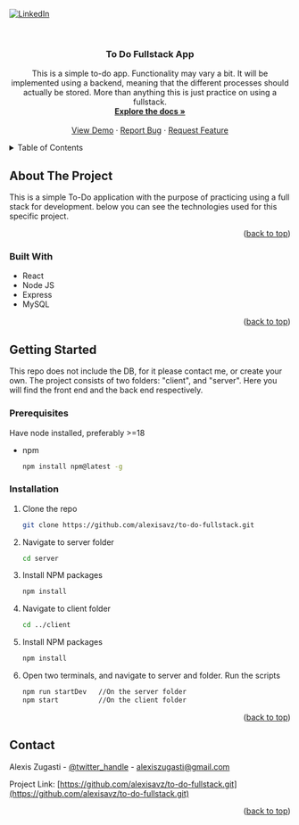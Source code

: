 <!-- Improved compatibility of back to top link: See: https://github.com/othneildrew/Best-README-Template/pull/73 -->
<a name="readme-top"></a>
<!--
*** Thanks for checking out the Best-README-Template. If you have a suggestion
*** that would make this better, please fork the repo and create a pull request
*** or simply open an issue with the tag "enhancement".
*** Don't forget to give the project a star!
*** Thanks again! Now go create something AMAZING! :D
-->



<!-- PROJECT SHIELDS -->
<!--
*** I'm using markdown "reference style" links for readability.
*** Reference links are enclosed in brackets [ ] instead of parentheses ( ).
*** See the bottom of this document for the declaration of the reference variables
*** for contributors-url, forks-url, etc. This is an optional, concise syntax you may use.
*** https://www.markdownguide.org/basic-syntax/#reference-style-links
-->

[![LinkedIn][linkedin-shield]][linkedin-url]



<!-- PROJECT LOGO -->
<br />
<div align="center">
<h3 align="center">To Do Fullstack App</h3>

  <p align="center">
    This is a simple to-do app. Functionality may vary a bit. It will be implemented using a backend, meaning that the different processes should actually be stored. More than anything this is just practice on using a fullstack.
    <br />
    <a href="https://github.com/alexisavz/to-do-fullstack/tree/main"><strong>Explore the docs »</strong></a>
    <br />
    <br />
    <a href="https://github.com/alexisavz/to-do-fullstack/tree/main">View Demo</a>
    ·
    <a href="https://github.com/alexisavz/to-do-fullstack/issues">Report Bug</a>
    ·
    <a href="https://github.com/alexisavz/to-do-fullstack/issues">Request Feature</a>
  </p>
</div>



<!-- TABLE OF CONTENTS -->
<details>
  <summary>Table of Contents</summary>
  <ol>
    <li>
      <a href="#about-the-project">About The Project</a>
      <ul>
        <li><a href="#built-with">Built With</a></li>
      </ul>
    </li>
    <li>
      <a href="#getting-started">Getting Started</a>
      <ul>
        <li><a href="#prerequisites">Prerequisites</a></li>
        <li><a href="#installation">Installation</a></li>
      </ul>
    </li>
    <li><a href="#usage">Usage</a></li>
    <li><a href="#roadmap">Roadmap</a></li>
  </ol>
</details>



<!-- ABOUT THE PROJECT -->
## About The Project

This is a simple To-Do application with the purpose of practicing using a full stack for development. below you can see the technologies used for this specific project.

<p align="right">(<a href="#readme-top">back to top</a>)</p>



### Built With

* React
* Node JS
* Express
* MySQL

<p align="right">(<a href="#readme-top">back to top</a>)</p>



<!-- GETTING STARTED -->
## Getting Started

This repo does not include the DB, for it please contact me, or create your own. The project consists of two folders: "client", and "server".
Here you will find the front end and the back end respectively.

### Prerequisites

Have node installed, preferably >=18
* npm
  ```sh
  npm install npm@latest -g
  ```

### Installation

1. Clone the repo
   ```sh
   git clone https://github.com/alexisavz/to-do-fullstack.git
   ```
2. Navigate to server folder
   ```sh
   cd server
   ```
3. Install NPM packages
   ```sh
   npm install
   ```
4. Navigate to client folder
   ```sh
   cd ../client
   ```
5. Install NPM packages
   ```sh
   npm install
   ```
4. Open two terminals, and navigate to server and folder. Run the scripts
   ```sh
   npm run startDev   //On the server folder
   npm start          //On the client folder
   ```

<p align="right">(<a href="#readme-top">back to top</a>)</p>

<!-- CONTACT -->
## Contact

Alexis Zugasti - [@twitter_handle](https://twitter.com/ZugastiAlex) - alexiszugasti@gmail.com

Project Link: [https://github.com/alexisavz/to-do-fullstack.git](https://github.com/alexisavz/to-do-fullstack.git)

<p align="right">(<a href="#readme-top">back to top</a>)</p>


<!-- MARKDOWN LINKS & IMAGES -->
<!-- https://www.markdownguide.org/basic-syntax/#reference-style-links -->
[contributors-shield]: https://img.shields.io/github/contributors/github_username/repo_name.svg?style=for-the-badge
[contributors-url]: https://github.com/github_username/repo_name/graphs/contributors
[forks-shield]: https://img.shields.io/github/forks/github_username/repo_name.svg?style=for-the-badge
[forks-url]: https://github.com/github_username/repo_name/network/members
[stars-shield]: https://img.shields.io/github/stars/github_username/repo_name.svg?style=for-the-badge
[stars-url]: https://github.com/github_username/repo_name/stargazers
[issues-shield]: https://img.shields.io/github/issues/github_username/repo_name.svg?style=for-the-badge
[issues-url]: https://github.com/github_username/repo_name/issues
[license-shield]: https://img.shields.io/github/license/github_username/repo_name.svg?style=for-the-badge
[license-url]: https://github.com/github_username/repo_name/blob/master/LICENSE.txt
[linkedin-shield]: https://img.shields.io/badge/-LinkedIn-black.svg?style=for-the-badge&logo=linkedin&colorB=555
[linkedin-url]: https://www.linkedin.com/in/alexis-zugasti-23a26a196/
[product-screenshot]: images/screenshot.png
[Next.js]: https://img.shields.io/badge/next.js-000000?style=for-the-badge&logo=nextdotjs&logoColor=white
[Next-url]: https://nextjs.org/
[React.js]: https://img.shields.io/badge/React-20232A?style=for-the-badge&logo=react&logoColor=61DAFB
[React-url]: https://reactjs.org/
[Vue.js]: https://img.shields.io/badge/Vue.js-35495E?style=for-the-badge&logo=vuedotjs&logoColor=4FC08D
[Vue-url]: https://vuejs.org/
[Angular.io]: https://img.shields.io/badge/Angular-DD0031?style=for-the-badge&logo=angular&logoColor=white
[Angular-url]: https://angular.io/
[Svelte.dev]: https://img.shields.io/badge/Svelte-4A4A55?style=for-the-badge&logo=svelte&logoColor=FF3E00
[Svelte-url]: https://svelte.dev/
[Laravel.com]: https://img.shields.io/badge/Laravel-FF2D20?style=for-the-badge&logo=laravel&logoColor=white
[Laravel-url]: https://laravel.com
[Bootstrap.com]: https://img.shields.io/badge/Bootstrap-563D7C?style=for-the-badge&logo=bootstrap&logoColor=white
[Bootstrap-url]: https://getbootstrap.com
[JQuery.com]: https://img.shields.io/badge/jQuery-0769AD?style=for-the-badge&logo=jquery&logoColor=white
[JQuery-url]: https://jquery.com 
